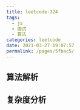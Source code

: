 ```yaml
---
title: leetcode-324
tags: 
  - js
  - 面试
  - 算法
categories: leetcode
date: 2021-03-27 19:07:57
permalink: /pages/5fbac5/
---
```


## 算法解析

## 复杂度分析
